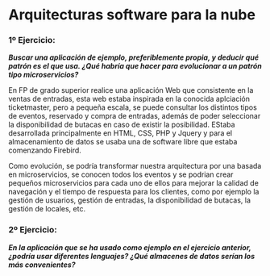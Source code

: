 # Arquitecturas software para la nube

### 1º Ejercicio:

***Buscar una aplicación de ejemplo, preferiblemente propia, y deducir qué patrón es el que usa. ¿Qué habría que hacer para evolucionar a un patrón tipo microservicios?***

En FP de grado superior realice una aplicación Web que consistente en la ventas de entradas, esta web estaba inspirada en la conocida aplciación ticketmaster, pero a pequeña escala, se puede consultar los distintos tipos de eventos, reservado y compra de entradas, además de poder seleccionar la disponibilidad de butacas en caso de existir la posibilidad. EStaba desarrollada principalmente en HTML, CSS, PHP y Jquery y para el almacenamiento de datos se usaba una de software libre que estaba comenzando Firebird.

Como evolución, se podría transformar nuestra arquitectura por una basada en microservicios, se conocen todos los eventos y se podrian crear pequeños microservicios para cada uno de ellos para mejorar la calidad de navegación y el tiempo de respuesta para los clientes, como por ejemplo la gestión de usuarios, gestión de entradas, la disponibilidad de butacas, la gestión de locales, etc.

### 2º Ejercicio:

***En la aplicación que se ha usado como ejemplo en el ejercicio anterior, ¿podría usar diferentes lenguajes? ¿Qué almacenes de datos serían los más convenientes?***

